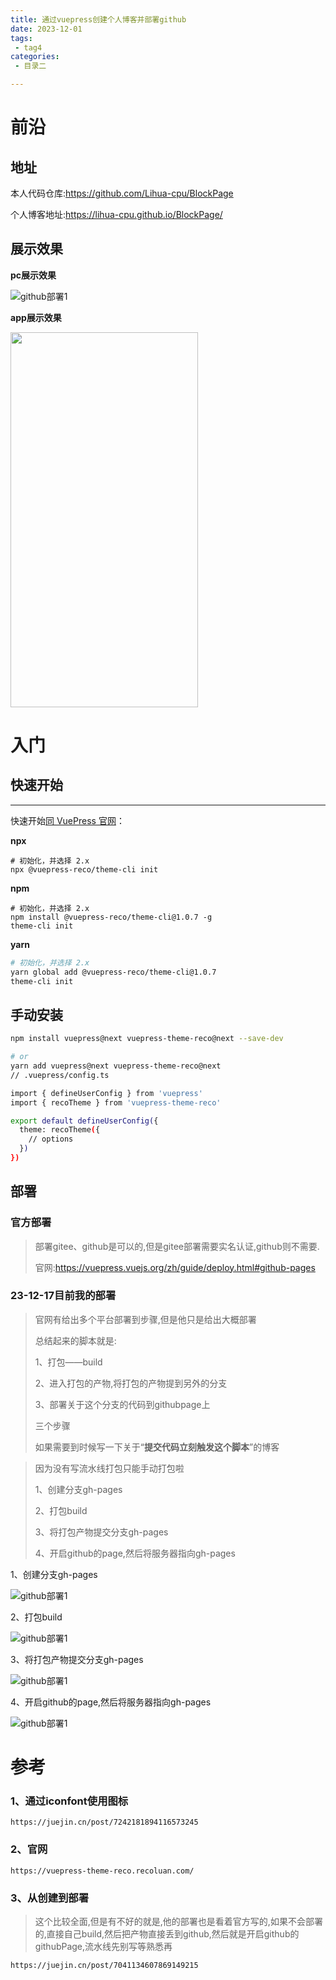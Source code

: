 ```yaml
---
title: 通过vuepress创建个人博客并部署github
date: 2023-12-01
tags:
 - tag4
categories: 
 - 目录二

---
```


# 前沿

## 地址

本人代码仓库:https://github.com/Lihua-cpu/BlockPage

个人博客地址:https://lihua-cpu.github.io/BlockPage/

## 展示效果

**pc展示效果**

![github部署1](../../../.vuepress/public/vuepress1.png)

**app展示效果**

<img src="../../../.vuepress/public/vuepress2.png" style="height:600px;width:300px;" />

# 入门

## 快速开始

------

快速开始[同 VuePress 官网](https://link.juejin.cn/?target=https%3A%2F%2Fvuepress.vuejs.org%2Fzh%2Fguide%2Fgetting-started.html)：

**npx**

```
# 初始化，并选择 2.x
npx @vuepress-reco/theme-cli init
```

**npm**

```
# 初始化，并选择 2.x
npm install @vuepress-reco/theme-cli@1.0.7 -g
theme-cli init
```

**yarn**

```bash
# 初始化，并选择 2.x
yarn global add @vuepress-reco/theme-cli@1.0.7
theme-cli init
```

## 手动安装

```bash
npm install vuepress@next vuepress-theme-reco@next --save-dev

# or
yarn add vuepress@next vuepress-theme-reco@next
// .vuepress/config.ts

import { defineUserConfig } from 'vuepress'
import { recoTheme } from 'vuepress-theme-reco'

export default defineUserConfig({
  theme: recoTheme({
    // options
  })
})
```

## 部署

### 官方部署

> 部署gitee、github是可以的,但是gitee部署需要实名认证,github则不需要.
>
> 官网:https://vuepress.vuejs.org/zh/guide/deploy.html#github-pages



### 23-12-17目前我的部署

> 官网有给出多个平台部署到步骤,但是他只是给出大概部署
>
> 总结起来的脚本就是:
>
> 1、打包——build
>
> 2、进入打包的产物,将打包的产物提到另外的分支
>
> 3、部署关于这个分支的代码到githubpage上
>
> 三个步骤
>
> 如果需要到时候写一下关于“**提交代码立刻触发这个脚本**”的博客



> 因为没有写流水线打包只能手动打包啦
>
> 1、创建分支gh-pages
>
> 2、打包build
>
> 3、将打包产物提交分支gh-pages
>
> 4、开启github的page,然后将服务器指向gh-pages

1、创建分支gh-pages

![github部署1](../../../.vuepress/public/githubDevelop1.png)

2、打包build

![github部署1](../../../.vuepress/public/githubDevelop4.png)

3、将打包产物提交分支gh-pages

![github部署1](../../../.vuepress/public/githubDevelop1.png)

4、开启github的page,然后将服务器指向gh-pages

![github部署1](../../../.vuepress/public/githubDevelop2.png)





# 参考

### 1、通过iconfont使用图标

```
https://juejin.cn/post/7242181894116573245
```

### 2、官网

```
https://vuepress-theme-reco.recoluan.com/
```

### 3、从创建到部署

> 这个比较全面,但是有不好的就是,他的部署也是看着官方写的,如果不会部署的,直接自己build,然后把产物直接丢到github,然后就是开启github的githubPage,流水线先别写等熟悉再

```
https://juejin.cn/post/7041134607869149215
```

